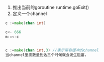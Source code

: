 1. 推出当前的goroutine
runtime.goExit()
2. 定义一个channel
```go
c :=make(chan int)

c<- 666
m:=<-c


c :=make(chan int,3) //表示带有缓冲的channel
当channel里面数量到达三个时候就会发生阻塞，

```
